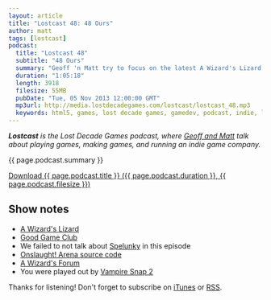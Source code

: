 ```yaml
---
layout: article
title: "Lostcast 48: 48 Ours"
author: matt
tags: [lostcast]
podcast:
  title: "Lostcast 48"
  subtitle: "48 Ours"
  summary: "Geoff 'n Matt try to focus on the latest A Wizard's Lizard changelog, but end up rambling on about everything from open source to Castlevania."
  duration: "1:05:18"
  length: 3918
  filesize: 55MB
  pubDate: "Tue, 05 Nov 2013 12:00:00 GMT"
  mp3url: http://media.lostdecadegames.com/lostcast/lostcast_48.mp3
  keywords: html5, games, lost decade games, gamedev, podcast, indie, lostcast
---
```

_**Lostcast** is the Lost Decade Games podcast, where [Geoff and Matt](/about/) talk about playing games, making games, and running an indie game company._

{{ page.podcast.summary }}

<a class="download-podcast" href="{{ page.podcast.mp3url }}">
	Download {{ page.podcast.title }} ({{ page.podcast.duration }}, {{ page.podcast.filesize }})
</a>

## Show notes

* [A Wizard's Lizard](http://www.wizardslizard.com/)
* [Good Game Club](http://www.goodgameclub.com/)
* We failed to not talk about [Spelunky](http://spelunkyworld.com/) in this episode
* [Onslaught! Arena source code](https://github.com/lostdecade/onslaught_arena)
* [A Wizard's Forum](http://forum.lostdecadegames.com/category/1/a-wizards-lizard)
* You were played out by [Vampire Snap 2](http://music.gamechops.com/track/vampire-snap-2-castlevania-vampire-killer)

Thanks for listening! Don't forget to subscribe on [iTunes](http://itunes.apple.com/us/podcast/lostcast/id481950724) or [RSS](/lostcast.xml).
